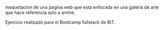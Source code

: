 maquetacion de una pagina web que esta enfocada en una galeria de arte que hace referencia solo a anime.

Ejercicio realizado para el Bootcamp fullstack de BIT.